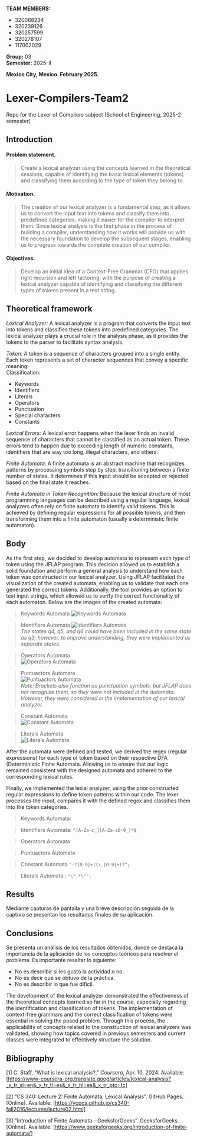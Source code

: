 **TEAM MEMBERS:**  
- 320068234  
- 320239126  
- 320257599  
- 320278107  
- 117002029  

**Group:** 03  
**Semester:** 2025-II  

**Mexico City, Mexico. February 2025.**


# Lexer-Compilers-Team2
Repo for the Lexer of Compliers subject (School of Engineering, 2025-2 semester)

## Introduction
#### Problem statement.
> Create a lexical analyzer using the concepts learned in the theoretical sessions, capable of identifying the basic lexical elements (tokens) and classifying them according to the type of token they belong to.

#### Motivation.
> The creation of our lexical analyzer is a fundamental step, as it allows us to convert the input text into tokens and classify them into predefined categories, making it easier for the compiler to interpret them. Since lexical analysis is the first phase in the process of building a compiler, understanding how it works will provide us with the necessary foundation to develop the subsequent stages, enabling us to progress towards the complete creation of our compiler.

#### Objectives.
> Develop an initial idea of a Context-Free Grammar (CFG) that applies right recursion and left factoring, with the purpose of creating a lexical analyzer capable of identifying and classifying the different types of tokens present in a text string.

## Theoretical framework 
_Lexical Analyzer:_ A lexical analyzer is a program that converts the input text into tokens and classifies these tokens into predefined categories. The lexical analyzer plays a crucial role in the analysis phase, as it provides the tokens to the parser to facilitate syntax analysis.

_Token:_ A token is a sequence of characters grouped into a single entity. Each token represents a set of character sequences that convey a specific meaning.\
Classification:
* Keywords
* Identifiers
* Literals
* Operators
* Punctuation
* Special characters
*  Constants
  
_Lexical Errors:_ A lexical error happens when the lexer finds an invalid sequence of characters that cannot be classified as an actual token. These errors tend to happen due to exceeding length of numeric constants, identifiers that are way too long, illegal characters, and others.

_Finite Automata:_ A finite automata is an abstract machine that recognizes patterns by processing symbols step by step, transitioning between a finite number of states. It determines if this input should be accepted or rejected based on the final state it reaches.

_Finite Automata in Token Recognition:_ Because the lexical structure of most programming languages can be described using a regular language, lexical analyzers often rely on finite automata to identify valid tokens. This is achieved by defining regular expressions for all possible tokens, and then transforming them into a finite automaton (usually a deterministic finite automaton).

## Body

As the first step, we decided to develop automata to represent each type of token using the JFLAP program. This decision allowed us to establish a solid foundation and perform a general analysis to understand how each token was constructed in our lexical analyzer. Using JFLAP facilitated the visualization of the created automata, enabling us to validate that each one generated the correct tokens. Additionally, the tool provides an option to test input strings, which allowed us to verify the correct functionality of each automaton. Below are the images of the created automata:

> Keywords Automata
![Keywords Automata](https://github.com/GustavoVaAsc/Lexer-Compilers-Team2/blob/main/AutomatasJFLAP/KeywordsAutomata.jpg)

> Identifiers Automata
![Identifiers Automata](https://github.com/GustavoVaAsc/Lexer-Compilers-Team2/blob/main/AutomatasJFLAP/IdentifiersAutomata.jpg) <br>
_The states q4, q5, and q6 could have been included in the same state as q3; however, to improve understanding, they were implemented as separate states._ <br>

> Operators Automata <br>
![Operators Automata](https://github.com/GustavoVaAsc/Lexer-Compilers-Team2/blob/main/AutomatasJFLAP/OperatorsAutomata.png) 

> Puntuactors Automata <br>
![Puntuactors Automata](https://github.com/GustavoVaAsc/Lexer-Compilers-Team2/blob/main/AutomatasJFLAP/PuntuactorsAutomata.jpg) <br>
_Note: Brackets also function as punctuation symbols, but JFLAP does not recognize them, so they were not included in the automata. However, they were considered in the implementation of our lexical analyzer._ <br>

> Constant Automata <br>
![Constant Automata](https://github.com/GustavoVaAsc/Lexer-Compilers-Team2/blob/main/AutomatasJFLAP/ConstantAutomata.png)

> Literals Automata <br>
![Literals Automata](https://github.com/GustavoVaAsc/Lexer-Compilers-Team2/blob/main/AutomatasJFLAP/LiteralsAutomata.jpg)

After the automata were defined and tested, we derived the regex (regular expressions) for each type of token based on their respective DFA (Deterministic Finite Automata. Allowing us to ensure that our logic remained consistent with the designed automata and adhered to the corresponding lexical rules.

Finally, we implemented the lexial analyzer, using the prior constructed regular expressions to define token patterns within our code. The lexer processes the input, compares it with the defined regex and classifies them into the token categories.

> Keywords Automata:

> Identifiers Automata:
```^[A-Za-z_][A-Za-z0-9_]*$ ```

> Operators Automata

> Puntuactors Automata 

> Constant Automata
```"-?[0-9]+(\\.[0-9]+)?"; ```

> Literals Automata :
```"\".*\""; ```
## Results 

Mediante capturas de pantalla y una breve descripción seguida de la captura se presentan los resultados finales de su aplicación.

## Conclusions

Se presenta un análisis de los resultados obtenidos, donde se destaca la importancia
de la aplicación de los conceptos teóricos para resolver el problema. Es importante
resaltar lo siguiente:
* No es describir si les gustó la actividad o no.
* No es decir que se obtuvo de la práctica.
* No es describir lo que fue difícil.

The development of the lexical analyzer demonstrated the effectiveness of the theoretical concepts learned so far in the course, especially regarding the identification and classification of tokens. The implementation of context-free grammars and the correct classification of tokens were essential in solving the posed problem. Through this process, the applicability of concepts related to the construction of lexical analyzers was validated, showing how topics covered in previous semesters and current classes were integrated to effectively structure the solution.

## Bibliography 
[1] C. Staff, “What is lexical analysis?,” *Coursera*, Apr. 10, 2024. Available: [https://www-coursera-org.translate.goog/articles/lexical-analysis?_x_tr_sl=en&_x_tr_tl=es&_x_tr_hl=es&_x_tr_pto=tc]

[2] “CS 340: Lecture 2: Finite Automata, Lexical Analysis”. GitHub Pages. [Online]. Available: [https://ycpcs.github.io/cs340-fall2016/lectures/lecture02.html]

[3] “Introduction of Finite Automata - GeeksforGeeks”. GeeksforGeeks.[Online]. Available: [https://www.geeksforgeeks.org/introduction-of-finite-automata/]

